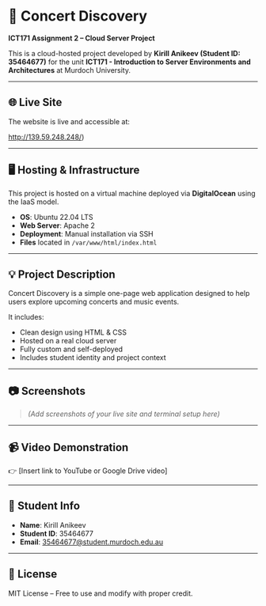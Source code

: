 # 🎵 Concert Discovery

**ICT171 Assignment 2 – Cloud Server Project**

This is a cloud-hosted project developed by **Kirill Anikeev (Student ID: 35464677)** for the unit **ICT171 - Introduction to Server Environments and Architectures** at Murdoch University.

---

## 🌐 Live Site

The website is live and accessible at:

http://139.59.248.248/)



---

## 🖥️ Hosting & Infrastructure

This project is hosted on a virtual machine deployed via **DigitalOcean** using the IaaS model.

- **OS**: Ubuntu 22.04 LTS  
- **Web Server**: Apache 2  
- **Deployment**: Manual installation via SSH  
- **Files** located in `/var/www/html/index.html`

---

## 💡 Project Description

Concert Discovery is a simple one-page web application designed to help users explore upcoming concerts and music events.

It includes:

- Clean design using HTML & CSS  
- Hosted on a real cloud server  
- Fully custom and self-deployed  
- Includes student identity and project context

---

## 📷 Screenshots

> *(Add screenshots of your live site and terminal setup here)*

---

## 📹 Video Demonstration

 
👉 [Insert link to YouTube or Google Drive video]

---

## 👤 Student Info

- **Name**: Kirill Anikeev  
- **Student ID**: 35464677  
- **Email**: 35464677@student.murdoch.edu.au

---

## 📜 License

MIT License – Free to use and modify with proper credit.
